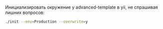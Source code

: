 Инициализировать окружение у advanced-template в yii, не спрашивая лишних вопросов:
```sh
./init --env=Production --overwrite=y
```
